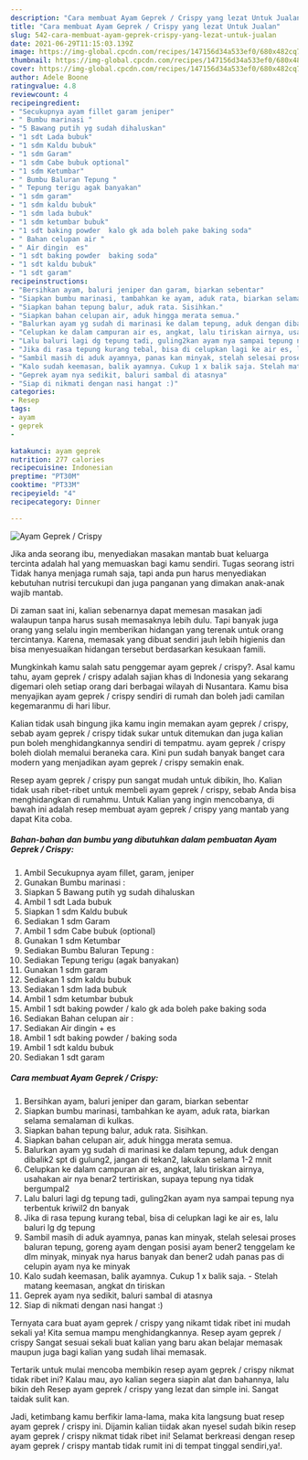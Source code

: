 ```yaml
---
description: "Cara membuat Ayam Geprek / Crispy yang lezat Untuk Jualan"
title: "Cara membuat Ayam Geprek / Crispy yang lezat Untuk Jualan"
slug: 542-cara-membuat-ayam-geprek-crispy-yang-lezat-untuk-jualan
date: 2021-06-29T11:15:03.139Z
image: https://img-global.cpcdn.com/recipes/147156d34a533ef0/680x482cq70/ayam-geprek-crispy-foto-resep-utama.jpg
thumbnail: https://img-global.cpcdn.com/recipes/147156d34a533ef0/680x482cq70/ayam-geprek-crispy-foto-resep-utama.jpg
cover: https://img-global.cpcdn.com/recipes/147156d34a533ef0/680x482cq70/ayam-geprek-crispy-foto-resep-utama.jpg
author: Adele Boone
ratingvalue: 4.8
reviewcount: 4
recipeingredient:
- "Secukupnya ayam fillet garam jeniper"
- " Bumbu marinasi "
- "5 Bawang putih yg sudah dihaluskan"
- "1 sdt Lada bubuk"
- "1 sdm Kaldu bubuk"
- "1 sdm Garam"
- "1 sdm Cabe bubuk optional"
- "1 sdm Ketumbar"
- " Bumbu Baluran Tepung "
- " Tepung terigu agak banyakan"
- "1 sdm garam"
- "1 sdm kaldu bubuk"
- "1 sdm lada bubuk"
- "1 sdm ketumbar bubuk"
- "1 sdt baking powder  kalo gk ada boleh pake baking soda"
- " Bahan celupan air "
- " Air dingin  es"
- "1 sdt baking powder  baking soda"
- "1 sdt kaldu bubuk"
- "1 sdt garam"
recipeinstructions:
- "Bersihkan ayam, baluri jeniper dan garam, biarkan sebentar"
- "Siapkan bumbu marinasi, tambahkan ke ayam, aduk rata, biarkan selama semalaman di kulkas."
- "Siapkan bahan tepung balur, aduk rata. Sisihkan."
- "Siapkan bahan celupan air, aduk hingga merata semua."
- "Balurkan ayam yg sudah di marinasi ke dalam tepung, aduk dengan dibalik2 spt di gulung2, jangan di tekan2, lakukan selama 1-2 mnit"
- "Celupkan ke dalam campuran air es, angkat, lalu tiriskan airnya, usahakan air nya benar2 tertiriskan, supaya tepung nya tidak bergumpal2"
- "Lalu baluri lagi dg tepung tadi, guling2kan ayam nya sampai tepung nya terbentuk kriwil2 dn banyak"
- "Jika di rasa tepung kurang tebal, bisa di celupkan lagi ke air es, lalu baluri lg dg tepung"
- "Sambil masih di aduk ayamnya, panas kan minyak, stelah selesai proses baluran tepung, goreng ayam dengan posisi ayam bener2 tenggelam ke dlm minyak, minyak nya harus banyak dan bener2 udah panas pas di celupin ayam nya ke minyak"
- "Kalo sudah keemasan, balik ayamnya. Cukup 1 x balik saja. Stelah matang keemasan, angkat dn tiriskan"
- "Geprek ayam nya sedikit, baluri sambal di atasnya"
- "Siap di nikmati dengan nasi hangat :)"
categories:
- Resep
tags:
- ayam
- geprek
- 

katakunci: ayam geprek  
nutrition: 277 calories
recipecuisine: Indonesian
preptime: "PT30M"
cooktime: "PT33M"
recipeyield: "4"
recipecategory: Dinner

---
```



![Ayam Geprek / Crispy](https://img-global.cpcdn.com/recipes/147156d34a533ef0/680x482cq70/ayam-geprek-crispy-foto-resep-utama.jpg)

Jika anda seorang ibu, menyediakan masakan mantab buat keluarga tercinta adalah hal yang memuaskan bagi kamu sendiri. Tugas seorang istri Tidak hanya menjaga rumah saja, tapi anda pun harus menyediakan kebutuhan nutrisi tercukupi dan juga panganan yang dimakan anak-anak wajib mantab.

Di zaman  saat ini, kalian sebenarnya dapat memesan masakan jadi walaupun tanpa harus susah memasaknya lebih dulu. Tapi banyak juga orang yang selalu ingin memberikan hidangan yang terenak untuk orang tercintanya. Karena, memasak yang dibuat sendiri jauh lebih higienis dan bisa menyesuaikan hidangan tersebut berdasarkan kesukaan famili. 



Mungkinkah kamu salah satu penggemar ayam geprek / crispy?. Asal kamu tahu, ayam geprek / crispy adalah sajian khas di Indonesia yang sekarang digemari oleh setiap orang dari berbagai wilayah di Nusantara. Kamu bisa menyajikan ayam geprek / crispy sendiri di rumah dan boleh jadi camilan kegemaranmu di hari libur.

Kalian tidak usah bingung jika kamu ingin memakan ayam geprek / crispy, sebab ayam geprek / crispy tidak sukar untuk ditemukan dan juga kalian pun boleh menghidangkannya sendiri di tempatmu. ayam geprek / crispy boleh diolah memalui beraneka cara. Kini pun sudah banyak banget cara modern yang menjadikan ayam geprek / crispy semakin enak.

Resep ayam geprek / crispy pun sangat mudah untuk dibikin, lho. Kalian tidak usah ribet-ribet untuk membeli ayam geprek / crispy, sebab Anda bisa menghidangkan di rumahmu. Untuk Kalian yang ingin mencobanya, di bawah ini adalah resep membuat ayam geprek / crispy yang mantab yang dapat Kita coba.

<!--inarticleads1-->

##### Bahan-bahan dan bumbu yang dibutuhkan dalam pembuatan Ayam Geprek / Crispy:

1. Ambil Secukupnya ayam fillet, garam, jeniper
1. Gunakan  Bumbu marinasi :
1. Siapkan 5 Bawang putih yg sudah dihaluskan
1. Ambil 1 sdt Lada bubuk
1. Siapkan 1 sdm Kaldu bubuk
1. Sediakan 1 sdm Garam
1. Ambil 1 sdm Cabe bubuk (optional)
1. Gunakan 1 sdm Ketumbar
1. Sediakan  Bumbu Baluran Tepung :
1. Sediakan  Tepung terigu (agak banyakan)
1. Gunakan 1 sdm garam
1. Sediakan 1 sdm kaldu bubuk
1. Sediakan 1 sdm lada bubuk
1. Ambil 1 sdm ketumbar bubuk
1. Ambil 1 sdt baking powder / kalo gk ada boleh pake baking soda
1. Sediakan  Bahan celupan air :
1. Sediakan  Air dingin + es
1. Ambil 1 sdt baking powder / baking soda
1. Ambil 1 sdt kaldu bubuk
1. Sediakan 1 sdt garam




<!--inarticleads2-->

##### Cara membuat Ayam Geprek / Crispy:

1. Bersihkan ayam, baluri jeniper dan garam, biarkan sebentar
1. Siapkan bumbu marinasi, tambahkan ke ayam, aduk rata, biarkan selama semalaman di kulkas.
1. Siapkan bahan tepung balur, aduk rata. Sisihkan.
1. Siapkan bahan celupan air, aduk hingga merata semua.
1. Balurkan ayam yg sudah di marinasi ke dalam tepung, aduk dengan dibalik2 spt di gulung2, jangan di tekan2, lakukan selama 1-2 mnit
1. Celupkan ke dalam campuran air es, angkat, lalu tiriskan airnya, usahakan air nya benar2 tertiriskan, supaya tepung nya tidak bergumpal2
1. Lalu baluri lagi dg tepung tadi, guling2kan ayam nya sampai tepung nya terbentuk kriwil2 dn banyak
1. Jika di rasa tepung kurang tebal, bisa di celupkan lagi ke air es, lalu baluri lg dg tepung
1. Sambil masih di aduk ayamnya, panas kan minyak, stelah selesai proses baluran tepung, goreng ayam dengan posisi ayam bener2 tenggelam ke dlm minyak, minyak nya harus banyak dan bener2 udah panas pas di celupin ayam nya ke minyak
1. Kalo sudah keemasan, balik ayamnya. Cukup 1 x balik saja. - Stelah matang keemasan, angkat dn tiriskan
1. Geprek ayam nya sedikit, baluri sambal di atasnya
1. Siap di nikmati dengan nasi hangat :)




Ternyata cara buat ayam geprek / crispy yang nikamt tidak ribet ini mudah sekali ya! Kita semua mampu menghidangkannya. Resep ayam geprek / crispy Sangat sesuai sekali buat kalian yang baru akan belajar memasak maupun juga bagi kalian yang sudah lihai memasak.

Tertarik untuk mulai mencoba membikin resep ayam geprek / crispy nikmat tidak ribet ini? Kalau mau, ayo kalian segera siapin alat dan bahannya, lalu bikin deh Resep ayam geprek / crispy yang lezat dan simple ini. Sangat taidak sulit kan. 

Jadi, ketimbang kamu berfikir lama-lama, maka kita langsung buat resep ayam geprek / crispy ini. Dijamin kalian tiidak akan nyesel sudah bikin resep ayam geprek / crispy nikmat tidak ribet ini! Selamat berkreasi dengan resep ayam geprek / crispy mantab tidak rumit ini di tempat tinggal sendiri,ya!.

